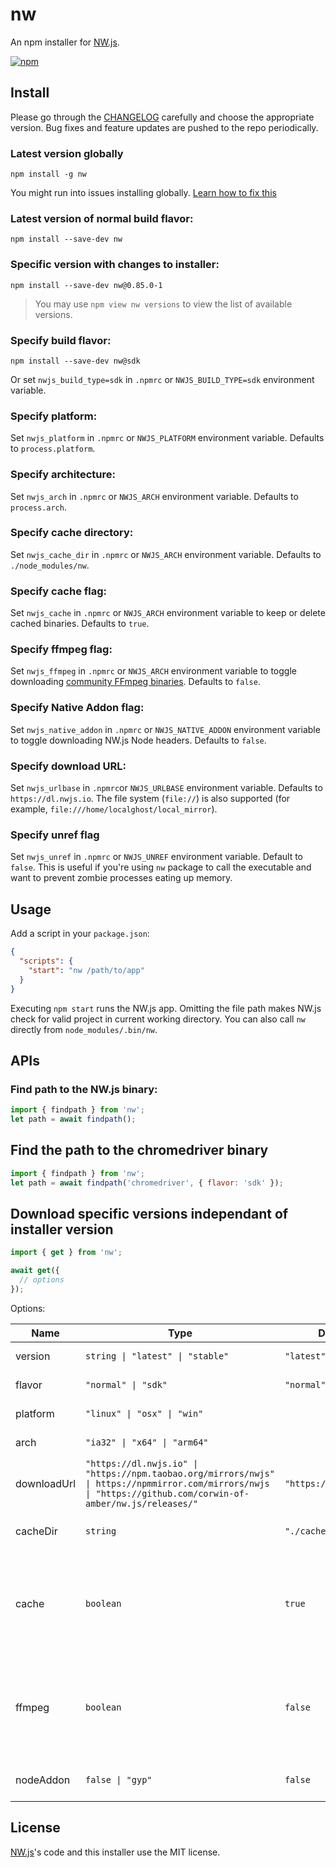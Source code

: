 # nw

An npm installer for [NW.js](https://nwjs.io).

[![npm](https://img.shields.io/npm/v/nw)](https://www.npmjs.com/package/nw)

## Install

Please go through the [CHANGELOG](https://github.com/nwjs/npm-installer/blob/main/CHANGELOG.md) carefully and choose the appropriate version. Bug fixes and feature updates are pushed to the repo periodically.

### Latest version globally

```shell
npm install -g nw
```

You might run into issues installing globally. [Learn how to fix this](https://docs.npmjs.com/resolving-eacces-permissions-errors-when-installing-packages-globally)

### Latest version of normal build flavor:

```shell
npm install --save-dev nw
```

### Specific version with changes to installer:

```shell
npm install --save-dev nw@0.85.0-1
```

> You may use `npm view nw versions` to view the list of available versions.

### Specify build flavor:

```shell
npm install --save-dev nw@sdk
```

Or set `nwjs_build_type=sdk` in `.npmrc` or `NWJS_BUILD_TYPE=sdk` environment variable.

### Specify platform:

Set `nwjs_platform` in `.npmrc` or `NWJS_PLATFORM` environment variable. Defaults to `process.platform`.

### Specify architecture:

Set `nwjs_arch` in `.npmrc` or `NWJS_ARCH` environment variable. Defaults to `process.arch`.

### Specify cache directory:

Set `nwjs_cache_dir` in `.npmrc` or `NWJS_ARCH` environment variable. Defaults to `./node_modules/nw`.

### Specify cache flag:

Set `nwjs_cache` in `.npmrc` or `NWJS_ARCH` environment variable to keep or delete cached binaries. Defaults to `true`.

### Specify ffmpeg flag:

Set `nwjs_ffmpeg` in `.npmrc` or `NWJS_ARCH` environment variable to toggle downloading [community FFmpeg binaries](https://github.com/nwjs-ffmpeg-prebuilt/nwjs-ffmpeg-prebuilt). Defaults to `false`.

### Specify Native Addon flag:

Set `nwjs_native_addon` in `.npmrc` or `NWJS_NATIVE_ADDON` environment variable to toggle downloading NW.js Node headers. Defaults to `false`.

### Specify download URL:

Set `nwjs_urlbase` in `.npmrc`or `NWJS_URLBASE` environment variable. Defaults to `https://dl.nwjs.io`. The file system (`file://`) is also supported (for example, `file:///home/localghost/local_mirror`).

### Specify unref flag

Set `nwjs_unref` in `.npmrc` or `NWJS_UNREF` environment variable. Default to `false`. This is useful if you're using `nw` package to call the executable and want to prevent zombie processes eating up memory.

## Usage

Add a script in your `package.json`:

```json
{
  "scripts": {
    "start": "nw /path/to/app"
  }
}
```

Executing `npm start` runs the NW.js app. Omitting the file path makes NW.js check for valid project in current working directory. You can also call `nw` directly from `node_modules/.bin/nw`.

## APIs

### Find path to the NW.js binary:

``` js
import { findpath } from 'nw';
let path = await findpath();
```

## Find the path to the chromedriver binary

``` js
import { findpath } from 'nw';
let path = await findpath('chromedriver', { flavor: 'sdk' });
```

## Download specific versions independant of installer version

```js
import { get } from 'nw';

await get({
  // options
});
```

Options:

| Name | Type    | Default   | Description |
| ---- | ------- | --------- | ----------- |
| version | `string \| "latest" \| "stable"` | `"latest"` | Runtime version |
| flavor | `"normal" \| "sdk"` | `"normal"` | Runtime flavor |
| platform | `"linux" \| "osx" \| "win"` | | Host platform |
| arch | `"ia32" \| "x64" \| "arm64"` | | Host architecture |
| downloadUrl | `"https://dl.nwjs.io" \| "https://npm.taobao.org/mirrors/nwjs" \| https://npmmirror.com/mirrors/nwjs \| "https://github.com/corwin-of-amber/nw.js/releases/"` | `"https://dl.nwjs.io"` | Download server |
| cacheDir | `string` | `"./cache"` | Directory to cache NW binaries |
| cache | `boolean` | `true`| If true the existing cache is used. Otherwise it removes and redownloads it. |
| ffmpeg | `boolean` | `false`| If true the chromium ffmpeg is replaced by community version with proprietary codecs. |
| nodeAddon | `false \| "gyp"` | `false` | Download Node headers |

## License

[NW.js](https://github.com/nwjs/nw.js)'s code and this installer use the MIT license.
